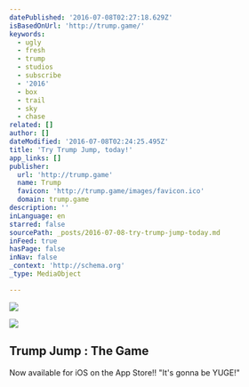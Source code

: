 ```yaml
---
datePublished: '2016-07-08T02:27:18.629Z'
isBasedOnUrl: 'http://trump.game/'
keywords:
  - ugly
  - fresh
  - trump
  - studios
  - subscribe
  - '2016'
  - box
  - trail
  - sky
  - chase
related: []
author: []
dateModified: '2016-07-08T02:24:25.495Z'
title: 'Try Trump Jump, today!'
app_links: []
publisher:
  url: 'http://trump.game'
  name: Trump
  favicon: 'http://trump.game/images/favicon.ico'
  domain: trump.game
description: ''
inLanguage: en
starred: false
sourcePath: _posts/2016-07-08-try-trump-jump-today.md
inFeed: true
hasPage: false
inNav: false
_context: 'http://schema.org'
_type: MediaObject

---
```

![](https://the-grid-user-content.s3-us-west-2.amazonaws.com/718a5830-cfb2-4631-83ec-f8a4d4aa9ce1.jpg)

<article style=""><img src="https://imgflo.herokuapp.com/graph/vahj1ThiexotieMo/8410725ba8bd9f03afd7fe9d99150907/noop.jpg?input=http%3A%2F%2Ftrump.game%2Fimages%2Fads%2Ftrump-ad-01.jpg" /><h1>Trump Jump : The Game</h1><p>Now available for iOS on the App Store!! "It's gonna be YUGE!"</p></article>